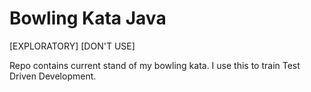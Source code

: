 # Bowling Kata Java

[EXPLORATORY] [DON'T USE]

Repo contains current stand of my bowling kata. I use this to train Test Driven Development.